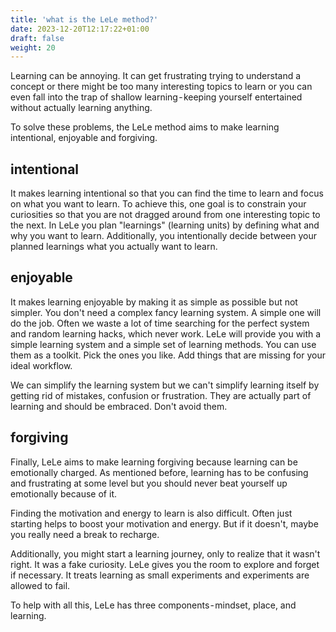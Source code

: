 ```yaml
---
title: 'what is the LeLe method?'
date: 2023-12-20T12:17:22+01:00
draft: false
weight: 20
---
```


Learning can be annoying. It can get frustrating trying to understand a concept
or there might be too many interesting topics to learn or you can even fall
into the trap of shallow learning - keeping yourself entertained without
actually learning anything.

To solve these problems, the LeLe method aims to make learning intentional,
enjoyable and forgiving.

## intentional

It makes learning intentional so that you can find the time to learn and focus
on what you want to learn. To achieve this, one goal is to constrain your
curiosities so that you are not dragged around from one interesting topic to
the next. In LeLe you plan "learnings" (learning units) by defining what and
why you want to learn. Additionally, you intentionally decide between your
planned learnings what you actually want to learn.

## enjoyable

It makes learning enjoyable by making it as simple as possible but not simpler.
You don't need a complex fancy learning system. A simple one will do the job.
Often we waste a lot of time searching for the perfect system and random
learning hacks, which never work. LeLe will provide you with a simple learning
system and a simple set of learning methods. You can use them as a toolkit.
Pick the ones you like. Add things that are missing for your ideal workflow.

We can simplify the learning system but we can't simplify learning itself by
getting rid of mistakes, confusion or frustration. They are actually part of
learning and should be embraced. Don't avoid them.

## forgiving

Finally, LeLe aims to make learning forgiving because learning can be
emotionally charged. As mentioned before, learning has to be confusing and
frustrating at some level but you should never beat yourself up emotionally
because of it.

Finding the motivation and energy to learn is also difficult. Often just
starting helps to boost your motivation and energy. But if it doesn't, maybe
you really need a break to recharge.

Additionally, you might start a learning journey, only to realize that it
wasn't right. It was a fake curiosity. LeLe gives you the room to explore and
forget if necessary. It treats learning as small experiments and experiments
are allowed to fail.

To help with all this, LeLe has three components - mindset, place, and
learning.
